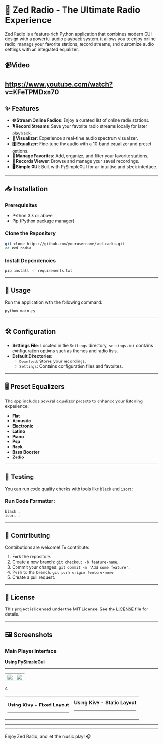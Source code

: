# 🎵 Zed Radio - The Ultimate Radio Experience

Zed Radio is a feature-rich Python application that combines modern GUI design with a powerful audio playback system. It allows you to enjoy online radio, manage your favorite stations, record streams, and customize audio settings with an integrated equalizer.

## 📹Video
https://www.youtube.com/watch?v=KFeTPMDxn70
---

## ✨ Features

- **🌐 Stream Online Radios**: Enjoy a curated list of online radio stations.
- **🎙️ Record Streams**: Save your favorite radio streams locally for later playback.
- **🌈 Visualizer**: Experience a real-time audio spectrum visualizer.
- **🎛️ Equalizer**: Fine-tune the audio with a 10-band equalizer and preset options.
- **📁 Manage Favorites**: Add, organize, and filter your favorite stations.
- **📖 Records Viewer**: Browse and manage your saved recordings.
- **🖥️ Simple GUI**: Built with PySimpleGUI for an intuitive and sleek interface.

---

## 📥 Installation

### Prerequisites

- Python 3.8 or above
- Pip (Python package manager)

### Clone the Repository

```bash
git clone https://github.com/yourusername/zed-radio.git
cd zed-radio
```

### Install Dependencies

```bash
pip install -r requirements.txt
```

---

## 🚀 Usage

Run the application with the following command:

```bash
python main.py
```

---

## 🛠️ Configuration

- **Settings File**: Located in the `Settings` directory, `settings.ini` contains configuration options such as themes and radio lists.
- **Default Directories**:
  - `Download`: Stores your recordings.
  - `Settings`: Contains configuration files and favorites.

---

## 🎚️ Preset Equalizers

The app includes several equalizer presets to enhance your listening experience:
- **Flat**
- **Acoustic**
- **Electronic**
- **Latino**
- **Piano**
- **Pop**
- **Rock**
- **Bass Booster**
- **Zedio**

---

## 🧪 Testing

You can run code quality checks with tools like `black` and `isort`:

### Run Code Formatter:

```bash
black .
isort .
```

---

## 🌟 Contributing

Contributions are welcome! To contribute:

1. Fork the repository.
2. Create a new branch: `git checkout -b feature-name`.
3. Commit your changes: `git commit -m 'Add some feature'`.
4. Push to the branch: `git push origin feature-name`.
5. Create a pull request.

---

## 📄 License

This project is licensed under the MIT License. See the [LICENSE](LICENSE) file for details.

---

## 🖼️ Screenshots

### Main Player Interface
<b>Using PySimpleGui</b><hr>
<table>
  <tr>
    <td><img src="https://i.gyazo.com/26ba304495b772bcf4efec9149a7ea3d.png"></td>
    <td><img src="https://i.gyazo.com/299cfd9193ff6d6aa0c27c93e1bb45dd.png"></td>
  </tr>
</table>


<table border="0">
  <tr>
    <td><p>
<b>Using Kivy - Fixed Layout</b><hr>
<img src="https://i.gyazo.com/01594c9bfd29dafdd2b2c8dbe742a9d6.png" alt="">
</td>4
<td>
<b>Using Kivy - Static Layout</b><hr>
<img src="https://i.gyazo.com/ef81ac96db41f2fd2aec70b8dfc6a8ba.png" alt="">
</td>
</tr>
</table>

---


---

Enjoy Zed Radio, and let the music play! 🎧



